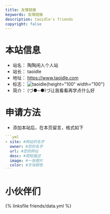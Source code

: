 ```yaml
---
title: 友情链接
keywords: 友情链接
description: taoidle's friends
copyright: false
---
```


# 本站信息
- 站名： 陶陶闲人个人站
- 站长： taoidle
- 地址： https://www.taoidle.com
- 标志： ![taoidle](https://cdn.assets.taoidle.com/gh/taoidle/taoidle.github.io@master/assets/images/1649855220-photo_2021-10-02_22-39-07.jpg){height="100" width="100"}
- 简介： (づ●─●)づ让我看看再学点什么好

# 申请方法
- 添加本站后，在本页留言，格式如下

~~~yml
```yml
- site: #网站的名字
  owner: #您的名字
  url: #您的网址
  desc: #简短描述
  image: #一张图片
  color: #方块颜色
```
~~~

# 小伙伴们
{% linksfile friends/data.yml %}
